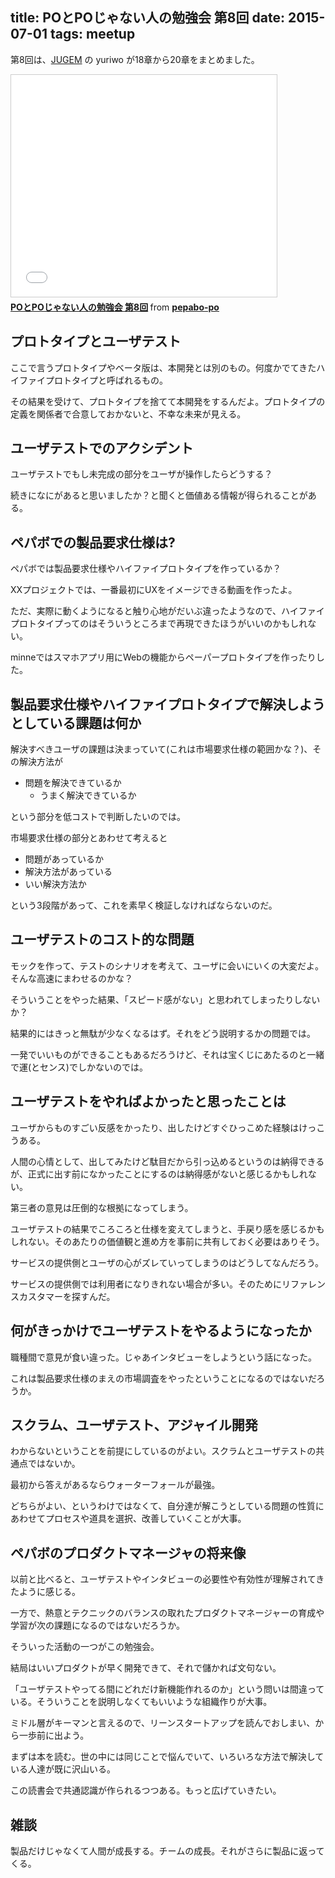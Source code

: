 title: POとPOじゃない人の勉強会 第8回
date: 2015-07-01
tags: meetup
---
第8回は、[JUGEM](http://jugem.jp/) の yuriwo が18章から20章をまとめました。

<iframe src="//www.slideshare.net/slideshow/embed_code/key/gEMQIJD3msYTP" width="425" height="355" frameborder="0" marginwidth="0" marginheight="0" scrolling="no" style="border:1px solid #CCC; border-width:1px; margin-bottom:5px; max-width: 100%;" allowfullscreen> </iframe> <div style="margin-bottom:5px"> <strong> <a href="//www.slideshare.net/pepabo-po/popo-8" title="POとPOじゃない人の勉強会 第8回" target="_blank">POとPOじゃない人の勉強会 第8回</a> </strong> from <strong><a href="//www.slideshare.net/pepabo-po" target="_blank">pepabo-po</a></strong> </div>

## プロトタイプとユーザテスト

ここで言うプロトタイプやベータ版は、本開発とは別のもの。何度かでてきたハイファイプロトタイプと呼ばれるもの。

その結果を受けて、プロトタイプを捨てて本開発をするんだよ。プロトタイプの定義を関係者で合意しておかないと、不幸な未来が見える。

## ユーザテストでのアクシデント

ユーザテストでもし未完成の部分をユーザが操作したらどうする？

続きになにがあると思いましたか？と聞くと価値ある情報が得られることがある。

## ペパボでの製品要求仕様は?

ペパボでは製品要求仕様やハイファイプロトタイプを作っているか？

XXプロジェクトでは、一番最初にUXをイメージできる動画を作ったよ。

ただ、実際に動くようになると触り心地がだいぶ違ったようなので、ハイファイプロトタイプってのはそういうところまで再現できたほうがいいのかもしれない。

minneではスマホアプリ用にWebの機能からペーパープロトタイプを作ったりした。

## 製品要求仕様やハイファイプロトタイプで解決しようとしている課題は何か

解決すべきユーザの課題は決まっていて(これは市場要求仕様の範囲かな？)、その解決方法が

- 問題を解決できているか
  - うまく解決できているか

という部分を低コストで判断したいのでは。

市場要求仕様の部分とあわせて考えると

- 問題があっているか
- 解決方法があっている
- いい解決方法か

という3段階があって、これを素早く検証しなければならないのだ。

## ユーザテストのコスト的な問題

モックを作って、テストのシナリオを考えて、ユーザに会いにいくの大変だよ。そんな高速にまわせるのかな？

そういうことをやった結果、「スピード感がない」と思われてしまったりしないか？

結果的にはきっと無駄が少なくなるはず。それをどう説明するかの問題では。

一発でいいものができることもあるだろうけど、それは宝くじにあたるのと一緒で運(とセンス)でしかないのでは。

## ユーザテストをやればよかったと思ったことは

ユーザからものすごい反感をかったり、出したけどすぐひっこめた経験はけっこうある。

人間の心情として、出してみたけど駄目だから引っ込めるというのは納得できるが、正式に出す前になかったことにするのは納得感がないと感じるかもしれない。

第三者の意見は圧倒的な根拠になってしまう。

ユーザテストの結果でころころと仕様を変えてしまうと、手戻り感を感じるかもしれない。そのあたりの価値観と進め方を事前に共有しておく必要はありそう。

サービスの提供側とユーザの心がズレていってしまうのはどうしてなんだろう。

サービスの提供側では利用者になりきれない場合が多い。そのためにリファレンスカスタマーを探すんだ。

## 何がきっかけでユーザテストをやるようになったか

職種間で意見が食い違った。じゃあインタビューをしようという話になった。

これは製品要求仕様のまえの市場調査をやったということになるのではないだろうか。

## スクラム、ユーザテスト、アジャイル開発

わからないということを前提にしているのがよい。スクラムとユーザテストの共通点ではないか。

最初から答えがあるならウォーターフォールが最強。

どちらがよい、というわけではなくて、自分達が解こうとしている問題の性質にあわせてプロセスや道具を選択、改善していくことが大事。

## ペパボのプロダクトマネージャの将来像

以前と比べると、ユーザテストやインタビューの必要性や有効性が理解されてきたように感じる。

一方で、熱意とテクニックのバランスの取れたプロダクトマネージャーの育成や学習が次の課題になるのではないだろうか。

そういった活動の一つがこの勉強会。

結局はいいプロダクトが早く開発できて、それで儲かれば文句ない。

「ユーザテストやってる間にどれだけ新機能作れるのか」という問いは間違っている。そういうことを説明しなくてもいいような組織作りが大事。

ミドル層がキーマンと言えるので、リーンスタートアップを読んでおしまい、から一歩前に出よう。

まずは本を読む。世の中には同じことで悩んでいて、いろいろな方法で解決している人達が既に沢山いる。

この読書会で共通認識が作られるつつある。もっと広げていきたい。

## 雑談

製品だけじゃなくて人間が成長する。チームの成長。それがさらに製品に返ってくる。
